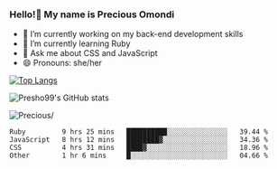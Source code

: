 ### Hello!👋 My name is Precious Omondi 

- 🔭 I’m currently working on my back-end development skills
- 🌱 I’m currently learning Ruby
- 💬 Ask me about CSS and JavaScript
- 😄 Pronouns: she/her



[![Top Langs](https://github-readme-stats.vercel.app/api/top-langs/?username=Presho99&langs_count=8&theme=dark)](https://github.com/Presho99/github-readme-stats)

![Presho99's GitHub stats](https://github-readme-stats.vercel.app/api?username=Presho99&show_icons=true&theme=dark)


<p align="left"> <img src=https://komarev.com/ghpvc/?username=Presho99&color=blueviolet alt=Precious/></p>






<!--START_SECTION:waka-->

```text
Ruby         9 hrs 25 mins   ██████████░░░░░░░░░░░░░░░   39.44 %
JavaScript   8 hrs 12 mins   ████████▓░░░░░░░░░░░░░░░░   34.36 %
CSS          4 hrs 31 mins   ████▓░░░░░░░░░░░░░░░░░░░░   18.96 %
Other        1 hr 6 mins     █░░░░░░░░░░░░░░░░░░░░░░░░   04.66 %
```

<!--END_SECTION:waka-->

